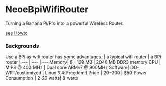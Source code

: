 NeoeBpiWifiRouter
=================

Turning a Banana Pi/Pro into a powerful Wireless Router.

[see Howto](https://github.com/neoedmund/NeoeBpiWifiRouter/wiki/Howto)



### Backgrounds

Use a BPi as wifi router has some advantages:
    | a typical wifi router | a BPi router  |
--- | --- | ---
Memory|  8 - 129 MB | 2048 MB DDR3 memory
CPU | MIPS @ 400 MHz | Dual core ARMv7 @ 900MHz
Software| DD-WRT/customized | Linux 3.4(Freedom!)
Price | $20-$200 | $50
Power Consumption | 2-20 watts| 8 watts

